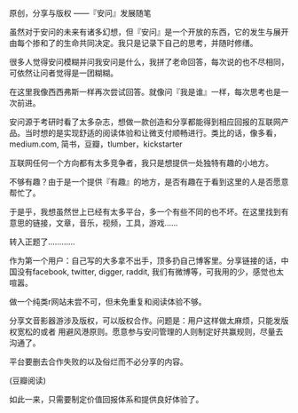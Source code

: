  原创，分享与版权
——『安问』发展随笔

虽然对于安问的未来有诸多幻想，但『安问』是一个开放的东西，它的发生与展开由每个掺和了的生命共同决定。我只是记录下自己的思考，并随时修缮。

很多人觉得安问模糊并问我安问是什么，我拼了老命回答，每次说的也不尽相同，可依然让问者觉得是一团糊糊。

在这里我像西西弗斯一样再次尝试回答。就像问『我是谁』一样，每次思考也是一次前进。

安问源于考研时看了太多杂志，想做一款创造和分享都能得到相应回报的互联网产品。当时想的是实现舒适的阅读体验和让微支付顺畅进行。类比的话，像多看，medium.com, 简书，豆瓣，tlumber，kickstarter

互联网任何一个方向都有太多竞争者，我只是想提供一处独特有趣的小地方。

不够有趣？由于是一个提供『有趣』的地方，是否有趣在于看到这里的人是否愿意帮忙了。

于是乎，我想虽然世上已经有太多平台，多一个有些不同的也不坏。在这里找到有意思的链接，文章，音乐，视频，工具，游戏……

转入正题了…………

作为第一个用户：自己写的大多拿不出手，顶多扔自己博客里。分享链接的话，中国没有facebook, twitter, digger, raddit, 我们有微博等，可我用的少，感觉也太喧嚣。

做一个纯类r网站未尝不可，但未免重复和阅读体验不够。

分享文音影器游涉及版权，可以版权合作。问题是：用户这样做太麻烦，只能发版权宽松的或者
用避风港原则。愿意参与安问管理的人则制定好共赢规则，尽量去沟通了。

平台要删去合作失败的以及俗烂而不必分享的内容。

(豆瓣阅读)

如此一来，只需要制定价值回报体系和提供良好体验了。
